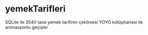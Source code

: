 # yemekTarifleri

SQLite ile 3540 tane yemek tarifinin çekilmesi
YOYO kütüphanesi ile animasyonlu geçişler

